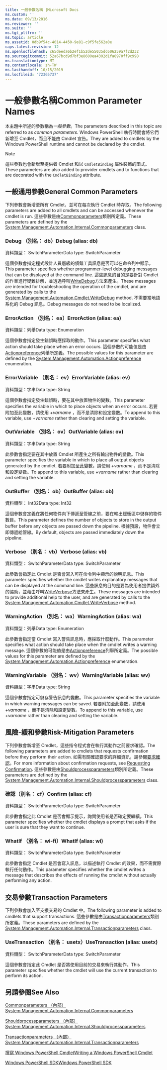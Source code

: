 ```yaml
---
title: 一般參數名稱 |Microsoft Docs
ms.custom: ''
ms.date: 09/13/2016
ms.reviewer: ''
ms.suite: ''
ms.tgt_pltfrm: ''
ms.topic: article
ms.assetid: 0db9f54c-4014-4450-9e81-c9f5fe562a0e
caps.latest.revision: 12
ms.openlocfilehash: c65deeda6b2ef1b52de55035dc606259a7f2d232
ms.sourcegitcommit: 52a67bcd9d7bf3e8600ea4302d1fa8970ff9c998
ms.translationtype: MT
ms.contentlocale: zh-TW
ms.lasthandoff: 10/15/2019
ms.locfileid: "72365737"
---
```

# <a name="common-parameter-names"></a><span data-ttu-id="97148-102">一般參數名稱</span><span class="sxs-lookup"><span data-stu-id="97148-102">Common Parameter Names</span></span>

<span data-ttu-id="97148-103">本主題中所述的參數稱為*一般參數*。</span><span class="sxs-lookup"><span data-stu-id="97148-103">The parameters described in this topic are referred to as *common parameters*.</span></span> <span data-ttu-id="97148-104">Windows PowerShell 執行時間會將它們新增至 Cmdlet，而且不能由 Cmdlet 宣告。</span><span class="sxs-lookup"><span data-stu-id="97148-104">They are added to cmdlets by the Windows PowerShell runtime and cannot be declared by the cmdlet.</span></span>

> [!NOTE]
> <span data-ttu-id="97148-105">這些參數也會新增至提供者 Cmdlet 和以 `CmdletBinding` 屬性裝飾的函式。</span><span class="sxs-lookup"><span data-stu-id="97148-105">These parameters are also added to provider cmdlets and to functions that are decorated with the `CmdletBinding` attribute.</span></span>

## <a name="general-common-parameters"></a><span data-ttu-id="97148-106">一般通用參數</span><span class="sxs-lookup"><span data-stu-id="97148-106">General Common Parameters</span></span>

<span data-ttu-id="97148-107">下列參數會新增至所有 Cmdlet，並可在每次執行 Cmdlet 時存取。</span><span class="sxs-lookup"><span data-stu-id="97148-107">The following parameters are added to all cmdlets and can be accessed whenever the cmdlet is run.</span></span> <span data-ttu-id="97148-108">這些參數是由[Commonparameters](/dotnet/api/System.Management.Automation.Internal.CommonParameters)類別所定義。</span><span class="sxs-lookup"><span data-stu-id="97148-108">These parameters are defined by the [System.Management.Automation.Internal.Commonparameters](/dotnet/api/System.Management.Automation.Internal.CommonParameters) class.</span></span>

### <a name="debug-alias-db"></a><span data-ttu-id="97148-109">Debug （別名： db）</span><span class="sxs-lookup"><span data-stu-id="97148-109">Debug (alias: db)</span></span>

<span data-ttu-id="97148-110">資料類型： SwitchParameter</span><span class="sxs-lookup"><span data-stu-id="97148-110">Data type: SwitchParameter</span></span>

<span data-ttu-id="97148-111">這個參數會指定程式設計人員層級的偵錯工具訊息是否可以在命令列中顯示。</span><span class="sxs-lookup"><span data-stu-id="97148-111">This parameter specifies whether programmer-level debugging messages that can be displayed at the command line.</span></span> <span data-ttu-id="97148-112">這些訊息的目的是要針對 Cmdlet 的作業進行疑難排解，並透過呼叫[WriteDebug](/dotnet/api/System.Management.Automation.Cmdlet.WriteDebug)方法來產生。</span><span class="sxs-lookup"><span data-stu-id="97148-112">These messages are intended for troubleshooting the operation of the cmdlet, and are generated by calls to the [System.Management.Automation.Cmdlet.WriteDebug](/dotnet/api/System.Management.Automation.Cmdlet.WriteDebug) method.</span></span> <span data-ttu-id="97148-113">不需要當地語系化的 Debug 訊息。</span><span class="sxs-lookup"><span data-stu-id="97148-113">Debug messages do not need to be localized.</span></span>

### <a name="erroraction-alias-ea"></a><span data-ttu-id="97148-114">ErrorAction （別名： ea）</span><span class="sxs-lookup"><span data-stu-id="97148-114">ErrorAction (alias: ea)</span></span>

<span data-ttu-id="97148-115">資料類型：列舉</span><span class="sxs-lookup"><span data-stu-id="97148-115">Data type: Enumeration</span></span>

<span data-ttu-id="97148-116">這個參數會指定發生錯誤時應採取的動作。</span><span class="sxs-lookup"><span data-stu-id="97148-116">This parameter specifies what action should take place when an error occurs.</span></span> <span data-ttu-id="97148-117">這個參數的可能值是由[Actionpreference](/dotnet/api/System.Management.Automation.ActionPreference)列舉所定義。</span><span class="sxs-lookup"><span data-stu-id="97148-117">The possible values for this parameter are defined by the [System.Management.Automation.Actionpreference](/dotnet/api/System.Management.Automation.ActionPreference) enumeration.</span></span>

### <a name="errorvariable-alias-ev"></a><span data-ttu-id="97148-118">ErrorVariable （別名： ev）</span><span class="sxs-lookup"><span data-stu-id="97148-118">ErrorVariable (alias: ev)</span></span>

<span data-ttu-id="97148-119">資料類型：字串</span><span class="sxs-lookup"><span data-stu-id="97148-119">Data type: String</span></span>

<span data-ttu-id="97148-120">這個參數會指定發生錯誤時，要在其中放置物件的變數。</span><span class="sxs-lookup"><span data-stu-id="97148-120">This parameter specifies the variable in which to place objects when an error occurs.</span></span> <span data-ttu-id="97148-121">若要附加至此變數，請使用 +*varname* ，而不是清除和設定變數。</span><span class="sxs-lookup"><span data-stu-id="97148-121">To append to this variable, use +*varname* rather than clearing and setting the variable.</span></span>

### <a name="outvariable-alias-ov"></a><span data-ttu-id="97148-122">OutVariable （別名： ov）</span><span class="sxs-lookup"><span data-stu-id="97148-122">OutVariable (alias: ov)</span></span>

<span data-ttu-id="97148-123">資料類型：字串</span><span class="sxs-lookup"><span data-stu-id="97148-123">Data type: String</span></span>

<span data-ttu-id="97148-124">此參數會指定要在其中放置 Cmdlet 所產生之所有輸出物件的變數。</span><span class="sxs-lookup"><span data-stu-id="97148-124">This parameter specifies the variable in which to place all output objects generated by the cmdlet.</span></span> <span data-ttu-id="97148-125">若要附加至此變數，請使用 +*varname* ，而不是清除和設定變數。</span><span class="sxs-lookup"><span data-stu-id="97148-125">To append to this variable, use +*varname* rather than clearing and setting the variable.</span></span>

### <a name="outbuffer-alias-ob"></a><span data-ttu-id="97148-126">OutBuffer （別名： ob）</span><span class="sxs-lookup"><span data-stu-id="97148-126">OutBuffer (alias: ob)</span></span>

<span data-ttu-id="97148-127">資料類型： Int32</span><span class="sxs-lookup"><span data-stu-id="97148-127">Data type: Int32</span></span>

<span data-ttu-id="97148-128">這個參數會定義在將任何物件向下傳遞至管線之前，要在輸出緩衝區中儲存的物件數目。</span><span class="sxs-lookup"><span data-stu-id="97148-128">This parameter defines the number of objects to store in the output buffer before any objects are passed down the pipeline.</span></span> <span data-ttu-id="97148-129">根據預設，物件會立即傳遞給管線。</span><span class="sxs-lookup"><span data-stu-id="97148-129">By default, objects are passed immediately down the pipeline.</span></span>

### <a name="verbose-alias-vb"></a><span data-ttu-id="97148-130">Verbose （別名： vb）</span><span class="sxs-lookup"><span data-stu-id="97148-130">Verbose (alias: vb)</span></span>

<span data-ttu-id="97148-131">資料類型： SwitchParameter</span><span class="sxs-lookup"><span data-stu-id="97148-131">Data type: SwitchParameter</span></span>

<span data-ttu-id="97148-132">此參數會指定此 Cmdlet 是否會寫入可在命令列中顯示的說明訊息。</span><span class="sxs-lookup"><span data-stu-id="97148-132">This parameter specifies whether the cmdlet writes explanatory messages that can be displayed at the command line.</span></span> <span data-ttu-id="97148-133">這些訊息的目的是要為使用者提供額外的協助，並藉由呼叫[WriteVerbose](/dotnet/api/System.Management.Automation.Cmdlet.WriteVerbose)方法來產生。</span><span class="sxs-lookup"><span data-stu-id="97148-133">These messages are intended to provide additional help to the user, and are generated by calls to the [System.Management.Automation.Cmdlet.WriteVerbose](/dotnet/api/System.Management.Automation.Cmdlet.WriteVerbose) method.</span></span>

### <a name="warningaction-alias-wa"></a><span data-ttu-id="97148-134">WarningAction （別名： wa）</span><span class="sxs-lookup"><span data-stu-id="97148-134">WarningAction (alias: wa)</span></span>

<span data-ttu-id="97148-135">資料類型：列舉</span><span class="sxs-lookup"><span data-stu-id="97148-135">Data type: Enumeration</span></span>

<span data-ttu-id="97148-136">此參數會指定當 Cmdlet 寫入警告訊息時，應採取什麼動作。</span><span class="sxs-lookup"><span data-stu-id="97148-136">This parameter specifies what action should take place when the cmdlet writes a warning message.</span></span> <span data-ttu-id="97148-137">這個參數的可能值是由[Actionpreference](/dotnet/api/System.Management.Automation.ActionPreference)列舉所定義。</span><span class="sxs-lookup"><span data-stu-id="97148-137">The possible values for this parameter are defined by the [System.Management.Automation.Actionpreference](/dotnet/api/System.Management.Automation.ActionPreference) enumeration.</span></span>

### <a name="warningvariable-alias-wv"></a><span data-ttu-id="97148-138">WarningVariable （別名： wv）</span><span class="sxs-lookup"><span data-stu-id="97148-138">WarningVariable (alias: wv)</span></span>

<span data-ttu-id="97148-139">資料類型：字串</span><span class="sxs-lookup"><span data-stu-id="97148-139">Data type: String</span></span>

<span data-ttu-id="97148-140">這個參數會指定可儲存警告訊息的變數。</span><span class="sxs-lookup"><span data-stu-id="97148-140">This parameter specifies the variable in which warning messages can be saved.</span></span> <span data-ttu-id="97148-141">若要附加至此變數，請使用 +*varname* ，而不是清除和設定變數。</span><span class="sxs-lookup"><span data-stu-id="97148-141">To append to this variable, use +*varname* rather than clearing and setting the variable.</span></span>

## <a name="risk-mitigation-parameters"></a><span data-ttu-id="97148-142">風險-緩和參數</span><span class="sxs-lookup"><span data-stu-id="97148-142">Risk-Mitigation Parameters</span></span>

<span data-ttu-id="97148-143">下列參數會新增至 Cmdlet，這些指令程式會在執行其動作之前要求確認。</span><span class="sxs-lookup"><span data-stu-id="97148-143">The following parameters are added to cmdlets that requests confirmation before they perform their action.</span></span> <span data-ttu-id="97148-144">如需有關確認要求的詳細資訊，請參閱[要求確認](./requesting-confirmation-from-cmdlets.md)。</span><span class="sxs-lookup"><span data-stu-id="97148-144">For more information about confirmation requests, see [Requesting Confirmation](./requesting-confirmation-from-cmdlets.md).</span></span> <span data-ttu-id="97148-145">這些參數是由[Shouldprocessparameters](/dotnet/api/System.Management.Automation.Internal.ShouldProcessParameters)類別所定義。</span><span class="sxs-lookup"><span data-stu-id="97148-145">These parameters are defined by the [System.Management.Automation.Internal.Shouldprocessparameters](/dotnet/api/System.Management.Automation.Internal.ShouldProcessParameters) class.</span></span>

### <a name="confirm-alias-cf"></a><span data-ttu-id="97148-146">確認（別名： cf）</span><span class="sxs-lookup"><span data-stu-id="97148-146">Confirm (alias: cf)</span></span>

<span data-ttu-id="97148-147">資料類型： SwitchParameter</span><span class="sxs-lookup"><span data-stu-id="97148-147">Data type: SwitchParameter</span></span>

<span data-ttu-id="97148-148">此參數會指定此 Cmdlet 是否會顯示提示，詢問使用者是否確定要繼續。</span><span class="sxs-lookup"><span data-stu-id="97148-148">This parameter specifies whether the cmdlet displays a prompt that asks if the user is sure that they want to continue.</span></span>

### <a name="whatif-alias-wi"></a><span data-ttu-id="97148-149">WhatIf （別名： wi-fi）</span><span class="sxs-lookup"><span data-stu-id="97148-149">WhatIf (alias: wi)</span></span>

<span data-ttu-id="97148-150">資料類型： SwitchParameter</span><span class="sxs-lookup"><span data-stu-id="97148-150">Data type: SwitchParameter</span></span>

<span data-ttu-id="97148-151">此參數會指定 Cmdlet 是否會寫入訊息，以描述執行 Cmdlet 的效果，而不需實際執行任何動作。</span><span class="sxs-lookup"><span data-stu-id="97148-151">This parameter specifies whether the cmdlet writes a message that describes the effects of running the cmdlet without actually performing any action.</span></span>

## <a name="transaction-parameters"></a><span data-ttu-id="97148-152">交易參數</span><span class="sxs-lookup"><span data-stu-id="97148-152">Transaction Parameters</span></span>

<span data-ttu-id="97148-153">下列參數會加入至支援交易的 Cmdlet 中。</span><span class="sxs-lookup"><span data-stu-id="97148-153">The following parameter is added to cmdlets that support transactions.</span></span> <span data-ttu-id="97148-154">這些參數是由[Transactionparameters](/dotnet/api/System.Management.Automation.Internal.TransactionParameters)類別所定義。</span><span class="sxs-lookup"><span data-stu-id="97148-154">These parameters are defined by the [System.Management.Automation.Internal.Transactionparameters](/dotnet/api/System.Management.Automation.Internal.TransactionParameters) class.</span></span>

### <a name="usetransaction-alias-usetx"></a><span data-ttu-id="97148-155">UseTransaction （別名： usetx）</span><span class="sxs-lookup"><span data-stu-id="97148-155">UseTransaction (alias: usetx)</span></span>

<span data-ttu-id="97148-156">資料類型： SwitchParameter</span><span class="sxs-lookup"><span data-stu-id="97148-156">Data type: SwitchParameter</span></span>

<span data-ttu-id="97148-157">這個參數會指定此 Cmdlet 是否將使用目前的交易來執行其動作。</span><span class="sxs-lookup"><span data-stu-id="97148-157">This parameter specifies whether the cmdlet will use the current transaction to perform its action.</span></span>

## <a name="see-also"></a><span data-ttu-id="97148-158">另請參閱</span><span class="sxs-lookup"><span data-stu-id="97148-158">See Also</span></span>

[<span data-ttu-id="97148-159">Commonparameters （內部）</span><span class="sxs-lookup"><span data-stu-id="97148-159">System.Management.Automation.Internal.Commonparameters</span></span>](/dotnet/api/System.Management.Automation.Internal.CommonParameters)

[<span data-ttu-id="97148-160">Shouldprocessparameters （內部）</span><span class="sxs-lookup"><span data-stu-id="97148-160">System.Management.Automation.Internal.Shouldprocessparameters</span></span>](/dotnet/api/System.Management.Automation.Internal.ShouldProcessParameters)

[<span data-ttu-id="97148-161">Transactionparameters （內部）</span><span class="sxs-lookup"><span data-stu-id="97148-161">System.Management.Automation.Internal.Transactionparameters</span></span>](/dotnet/api/System.Management.Automation.Internal.TransactionParameters)

[<span data-ttu-id="97148-162">撰寫 Windows PowerShell Cmdlet</span><span class="sxs-lookup"><span data-stu-id="97148-162">Writing a Windows PowerShell Cmdlet</span></span>](./writing-a-windows-powershell-cmdlet.md)

[<span data-ttu-id="97148-163">Windows PowerShell SDK</span><span class="sxs-lookup"><span data-stu-id="97148-163">Windows PowerShell SDK</span></span>](../windows-powershell-reference.md)
